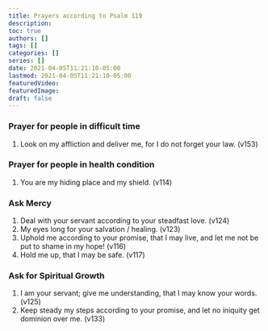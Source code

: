 ```yaml
---
title: Prayers according to Psalm 119
description:
toc: true
authors: []
tags: []
categories: []
series: []
date: 2021-04-05T11:21:10-05:00
lastmod: 2021-04-05T11:21:10-05:00
featuredVideo:
featuredImage:
draft: false
---
```


### Prayer for people in difficult time
1. Look on my affliction and deliver me, for I do not forget your law. (v153)  

### Prayer for people in health condition  
1. You are my hiding place and my shield. (v114)  

### Ask Mercy
1. Deal with your servant according to your steadfast love. (v124)  
2. My eyes long for your salvation / healing. (v123)  
3. Uphold me according to your promise, that I may live, and let me not be put to shame in my hope! (v116)  
4. Hold me up, that I may be safe. (v117)

### Ask for Spiritual Growth
1. I am your servant; give me understanding, that I may know your words. (v125)  
2. Keep steady my steps according to your promise, and let no iniquity get dominion over me. (v133)  

